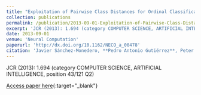 ```yaml
---
title: "Exploitation of Pairwise Class Distances for Ordinal Classification"
collection: publications
permalink: /publication/2013-09-01-Exploitation-of-Pairwise-Class-Distances-for-Ordinal-Classification
excerpt: 'JCR (2013): 1.694 (category COMPUTER SCIENCE, ARTIFICIAL INTELLIGENCE, position 43/121 Q2)'
date: 2013-09-01
venue: 'Neural Computation'
paperurl: 'http://dx.doi.org/10.1162/NECO_a_00478'
citation: 'Javier Sánchez-Monedero, **Pedro Antonio Gutiérrez**, Peter Tino, César Hervás-Martínez, &quot;Exploitation of Pairwise Class Distances for Ordinal Classification.&quot; Neural Computation, Vol. 25(9), 2013, pp.2450-2485.'
---
```

JCR (2013): 1.694 (category COMPUTER SCIENCE, ARTIFICIAL INTELLIGENCE, position 43/121 Q2)

[Access paper here](http://dx.doi.org/10.1162/NECO_a_00478){:target="_blank"}
